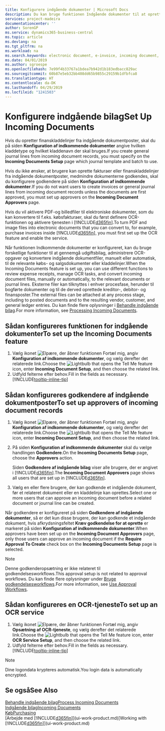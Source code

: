 ```yaml
---
title: Konfigurere indgående dokumenter | Microsoft Docs
description: Du kan bruge funktionen Indgående dokumenter til at oprette elektroniske dokumenter, administrere OCR-opgaver, indlæse fakturaer og konvertere billedfiler.
services: project-madeira
documentationcenter: ''
author: SorenGP
ms.service: dynamics365-business-central
ms.topic: article
ms.devlang: na
ms.tgt_pltfrm: na
ms.workload: na
ms.search.keywords: electronic document, e-invoice, incoming document, OCR, ecommerce, document exchange, import invoice
ms.date: 04/01/2019
ms.author: sgroespe
ms.openlocfilehash: 7e99f4b33767a1bdea7b942d1b183edbacc829ac
ms.sourcegitcommit: 60b87e5eb32bb408dd65b9855c29159b1dfbfca8
ms.translationtype: HT
ms.contentlocale: da-DK
ms.lasthandoff: 04/29/2019
ms.locfileid: "1241503"
---
```

# <a name="set-up-incoming-documents"></a><span data-ttu-id="cfc8b-103">Konfigurere indgående bilag</span><span class="sxs-lookup"><span data-stu-id="cfc8b-103">Set Up Incoming Documents</span></span>
<span data-ttu-id="cfc8b-104">Hvis du opretter finanskladdelinjer fra indgående dokumentposter, skal du på siden **Konfiguration af indkommende dokumenter** angive hvilken kladdetype og hvilket kladdenavn der skal bruges.</span><span class="sxs-lookup"><span data-stu-id="cfc8b-104">If you create general journal lines from incoming document records, you must specify on the **Incoming Documents Setup** page which journal template and batch to use.</span></span>

<span data-ttu-id="cfc8b-105">Hvis du ikke ønsker, at brugere kan oprette fakturaer eller finanskladdelinjer fra indgående dokumentposter, medmindre dokumenterne godkendes, skal du konfigurere godkendere på siden **Konfiguration af indkommende dokumenter**.</span><span class="sxs-lookup"><span data-stu-id="cfc8b-105">If you do not want users to create invoices or general journal lines from incoming document records unless the documents are first approved, you must set up approvers on the **Incoming Document Approvers** page.</span></span>

<span data-ttu-id="cfc8b-106">Hvis du vil aktivere PDF-og billedfiler til elektroniske dokumenter, som du kan konvertere til f.eks. købsfakturaer, skal du først definere OCR-funktionen og aktivere tjenesten i [!INCLUDE[d365fin](includes/d365fin_md.md)].</span><span class="sxs-lookup"><span data-stu-id="cfc8b-106">To turn PDF and image files into electronic documents that you can convert to, for example, purchase invoices inside [!INCLUDE[d365fin](includes/d365fin_md.md)], you must first set up the OCR feature and enable the service.</span></span>

<span data-ttu-id="cfc8b-107">Når funktionen Indkommende dokumenter er konfigureret, kan du bruge forskellige funktioner til at gennemgå udgiftsbilag, administrere OCR-opgaver og konvertere indgående dokumentfiler, manuelt eller automatisk, til de relevante købs- og salgsdokumenter eller kladdelinjer.</span><span class="sxs-lookup"><span data-stu-id="cfc8b-107">When the Incoming Documents feature is set up, you can use different functions to review expense receipts, manage OCR tasks, and convert incoming document files, manually or automatically, to the relevant documents or journal lines.</span></span> <span data-ttu-id="cfc8b-108">Eksterne filer kan tilknyttes i enhver procesfase, herunder til bogførte dokumenter og til de derved oprettede kreditor-, debitor- og finansposter.</span><span class="sxs-lookup"><span data-stu-id="cfc8b-108">The external files can be attached at any process stage, including to posted documents and to the resulting vendor, customer, and general ledger entries.</span></span> <span data-ttu-id="cfc8b-109">Du kan finde flere oplysninger i [Behandle indgående bilag](across-process-income-documents.md).</span><span class="sxs-lookup"><span data-stu-id="cfc8b-109">For more information, see [Processing Incoming Documents](across-process-income-documents.md).</span></span>

## <a name="to-set-up-the-incoming-documents-feature"></a><span data-ttu-id="cfc8b-110">Sådan konfigureres funktionen for indgående dokumenter</span><span class="sxs-lookup"><span data-stu-id="cfc8b-110">To set up the Incoming Documents feature</span></span>
1. <span data-ttu-id="cfc8b-111">Vælg ikonet ![Elpære, der åbner funktionen Fortæl mig](media/ui-search/search_small.png "Fortæl mig, hvad du vil foretage dig"), angiv **Konfiguration af indkommende dokumenter**, og vælg derefter det relaterede link.</span><span class="sxs-lookup"><span data-stu-id="cfc8b-111">Choose the ![Lightbulb that opens the Tell Me feature](media/ui-search/search_small.png "Tell me what you want to do") icon, enter **Incoming Document Setup**, and then choose the related link.</span></span>
2. <span data-ttu-id="cfc8b-112">Udfyld felterne efter behov.</span><span class="sxs-lookup"><span data-stu-id="cfc8b-112">Fill in the fields as necessary.</span></span> [!INCLUDE[tooltip-inline-tip](includes/tooltip-inline-tip_md.md)]

## <a name="to-set-up-approvers-of-incoming-document-records"></a><span data-ttu-id="cfc8b-113">Sådan konfigureres godkendere af indgående dokumentposter</span><span class="sxs-lookup"><span data-stu-id="cfc8b-113">To set up approvers of incoming document records</span></span>
1. <span data-ttu-id="cfc8b-114">Vælg ikonet ![Elpære, der åbner funktionen Fortæl mig](media/ui-search/search_small.png "Fortæl mig, hvad du vil foretage dig"), angiv **Konfiguration af indkommende dokumenter**, og vælg derefter det relaterede link.</span><span class="sxs-lookup"><span data-stu-id="cfc8b-114">Choose the ![Lightbulb that opens the Tell Me feature](media/ui-search/search_small.png "Tell me what you want to do") icon, enter **Incoming Document Setup**, and then choose the related link.</span></span>  
2. <span data-ttu-id="cfc8b-115">På siden **Konfiguration af indkommende dokumenter** skal du vælge handlingen **Godkendere**.</span><span class="sxs-lookup"><span data-stu-id="cfc8b-115">On the **Incoming Documents Setup** page, choose the **Approvers** action.</span></span>

    <span data-ttu-id="cfc8b-116">Siden **Godkendere af indgående bilag** viser alle brugere, der er angivet i [!INCLUDE[d365fin](includes/d365fin_md.md)].</span><span class="sxs-lookup"><span data-stu-id="cfc8b-116">The **Incoming Document Approvers** page shows all users that are set up in [!INCLUDE[d365fin](includes/d365fin_md.md)].</span></span>  
3. <span data-ttu-id="cfc8b-117">Vælg en eller flere brugere, der kan godkende et indgående dokument, før et relateret dokument eller en kladdelinje kan oprettes.</span><span class="sxs-lookup"><span data-stu-id="cfc8b-117">Select one or more users that can approve an incoming document before a related document or journal line can be created.</span></span>

<span data-ttu-id="cfc8b-118">Når godkendere er konfigureret på siden **Godkendere af indgående dokumenter**, så er det kun disse brugere, der kan godkende et indgående dokument, hvis afkrydsningsfeltet **Kræv godkendelse for at oprette** er markeret på siden **Konfiguration af indkommende dokumenter**.</span><span class="sxs-lookup"><span data-stu-id="cfc8b-118">When approvers have been set up on the **Incoming Document Approvers** page, only those users can approve an incoming document if the **Require Approval To Create** check box on the **Incoming Documents Setup** page is selected.</span></span>

> [!NOTE]  
>   <span data-ttu-id="cfc8b-119">Denne godkenderopsætning er ikke relateret til godkendelsesworkflows.</span><span class="sxs-lookup"><span data-stu-id="cfc8b-119">This approval setup is not related to approval workflows.</span></span> <span data-ttu-id="cfc8b-120">Du kan finde flere oplysninger under [Bruge godkendelsesworkflows](across-how-use-approval-workflows.md).</span><span class="sxs-lookup"><span data-stu-id="cfc8b-120">For more information, see [Use Approval Workflows](across-how-use-approval-workflows.md).</span></span>

## <a name="to-set-up-an-ocr-service"></a><span data-ttu-id="cfc8b-121">Sådan konfigureres en OCR-tjeneste</span><span class="sxs-lookup"><span data-stu-id="cfc8b-121">To set up an OCR service</span></span>
1. <span data-ttu-id="cfc8b-122">Vælg ikonet ![Elpære, der åbner funktionen Fortæl mig](media/ui-search/search_small.png "Fortæl mig, hvad du vil foretage dig"), angiv **Opsætning af OCR-tjeneste**, og vælg derefter det relaterede link.</span><span class="sxs-lookup"><span data-stu-id="cfc8b-122">Choose the ![Lightbulb that opens the Tell Me feature](media/ui-search/search_small.png "Tell me what you want to do") icon, enter **OCR Service Setup**, and then choose the related link.</span></span>
2. <span data-ttu-id="cfc8b-123">Udfyld felterne efter behov.</span><span class="sxs-lookup"><span data-stu-id="cfc8b-123">Fill in the fields as necessary.</span></span> [!INCLUDE[tooltip-inline-tip](includes/tooltip-inline-tip_md.md)]

> [!NOTE]  
> <span data-ttu-id="cfc8b-124">Dine logondata krypteres automatisk.</span><span class="sxs-lookup"><span data-stu-id="cfc8b-124">You login data is automatically encrypted.</span></span>

## <a name="see-also"></a><span data-ttu-id="cfc8b-125">Se også</span><span class="sxs-lookup"><span data-stu-id="cfc8b-125">See Also</span></span>
[<span data-ttu-id="cfc8b-126">Behandle indgående bilag</span><span class="sxs-lookup"><span data-stu-id="cfc8b-126">Process Incoming Documents</span></span>](across-process-income-documents.md)  
[<span data-ttu-id="cfc8b-127">Indgående bilag</span><span class="sxs-lookup"><span data-stu-id="cfc8b-127">Incoming Documents</span></span>](across-income-documents.md)  
[<span data-ttu-id="cfc8b-128">Køb</span><span class="sxs-lookup"><span data-stu-id="cfc8b-128">Purchasing</span></span>](purchasing-manage-purchasing.md)  
<span data-ttu-id="cfc8b-129">[Arbejde med [!INCLUDE[d365fin](includes/d365fin_md.md)]](ui-work-product.md)</span><span class="sxs-lookup"><span data-stu-id="cfc8b-129">[Working with [!INCLUDE[d365fin](includes/d365fin_md.md)]](ui-work-product.md)</span></span>
